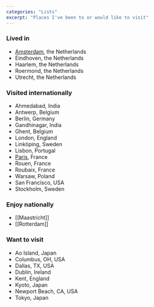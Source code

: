 ```yaml
---
categories: "Lists"
excerpt: "Places I've been to or would like to visit"
---
```

### Lived in
- [Amsterdam](/amsterdam), the Netherlands 
- Eindhoven, the Netherlands 
- Haarlem, the Netherlands 
- Roermond, the Netherlands
- Utrecht, the Netherlands

### Visited internationally
- Ahmedabad, India
- Antwerp, Belgium
- Berlin, Germany
- Gandhinagar, India
- Ghent, Belgium
- London, England
- Linköping, Sweden
- Lisbon, Portugal
- [Paris](/paris), France
- Rouen, France
- Roubaix, France
- Warsaw, Poland
- San Francisco, USA
- Stockholm, Sweden

### Enjoy nationally
- [[Maastricht]]
- [[Rotterdam]]

### Want to visit 
- Ao Island, Japan
- Columbus, OH, USA
- Dallas, TX, USA  
- Dublin, Ireland
- Kent, England
- Kyoto, Japan
- Newport Beach, CA, USA
- Tokyo, Japan